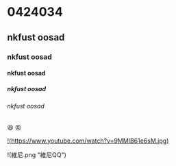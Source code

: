# 0424034
## nkfust oosad
### nkfust oosad
#### nkfust oosad
##### nkfust oosad
###### nkfust oosad
:satisfied: :rage:



[!(https://www.youtube.com/watch?v=9MMIB61e6sM.jpg)](https://www.youtube.com/watch?v=9MMIB61e6sM "青春")

!(維尼.png "維尼QQ")

